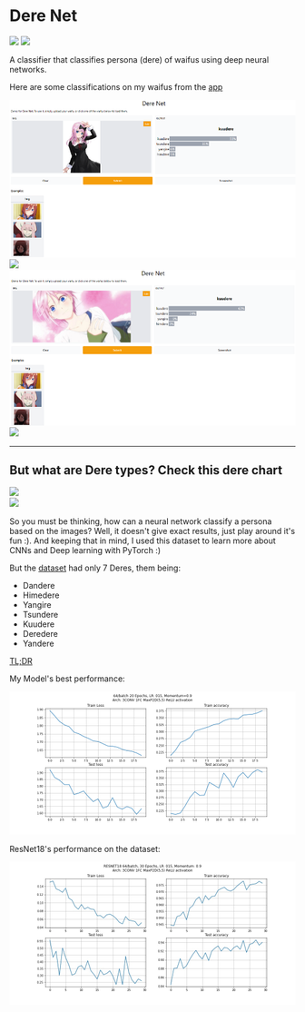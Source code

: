 # Dere Net

[![](https://img.shields.io/badge/heroku-deployed-green)](https://derenet.herokuapp.com/)
[![](https://colab.research.google.com/assets/colab-badge.svg)](https://colab.research.google.com/github/insaiyancvk/Dere-Net/blob/main/Dere_net_colab.ipynb)

A classifier that classifies persona (dere) of waifus using deep neural networks.

Here are some classifications on my waifus from the [app](https://derenet.herokuapp.com)

<div>
<img src="./assets/demo1.png" width=800px>
<img height="20" src="https://upload.wikimedia.org/wikipedia/commons/5/59/Empty.png">
<img src="./assets/demo2.png" width=800px>
</div>
<img height="25" src="https://upload.wikimedia.org/wikipedia/commons/5/59/Empty.png">

---

## But what are Dere types? Check this dere chart
<div>
<img height="20" src="https://upload.wikimedia.org/wikipedia/commons/5/59/Empty.png">
</div>
<img src="https://i.pinimg.com/originals/9b/eb/87/9beb870c74adb42c917301563066597b.jpg" height=500px>

So you must be thinking, how can a neural network classify a persona based on the images? Well, it doesn't give exact results, just play around it's fun :). And keeping that in mind, I used this dataset to learn more about CNNs and Deep learning with PyTorch :)

But the [dataset](https://www.kaggle.com/jahelsantiagoleon/female-anime-characters-anime-dataset) had only 7 Deres, them being:
- Dandere
- Himedere
- Yangire
- Tsundere
- Kuudere
- Deredere
- Yandere

[TL;DR](https://github.com/insaiyancvk/Dere-Net/blob/main/updates.md)

My Model's best performance:

![](./assets/64bat20epochLR0151.png)

ResNet18's performance on the dataset:

![](./assets/RESNET18.png)
